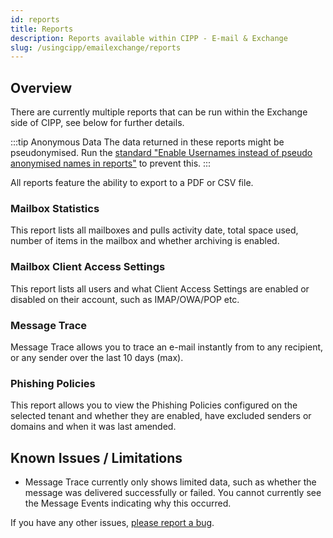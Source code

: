 ```yaml
---
id: reports
title: Reports
description: Reports available within CIPP - E-mail & Exchange
slug: /usingcipp/emailexchange/reports
---
```


## Overview

There are currently multiple reports that can be run within the Exchange side of CIPP, see below for further details.

:::tip Anonymous Data
The data returned in these reports might be pseudonymised. Run the [standard "Enable Usernames instead of pseudo anonymised names in reports"](../../tenantadministration/standards/) to prevent this.
:::

All reports feature the ability to export to a PDF or CSV file.

### Mailbox Statistics

This report lists all mailboxes and pulls activity date, total space used, number of items in the mailbox and whether archiving is enabled.

### Mailbox Client Access Settings

This report lists all users and what Client Access Settings are enabled or disabled on their account, such as IMAP/OWA/POP etc.

### Message Trace

Message Trace allows you to trace an e-mail instantly from to any recipient, or any sender over the last 10 days (max).

### Phishing Policies

This report allows you to view the Phishing Policies configured on the selected tenant and whether they are enabled, have excluded senders or domains and when it was last amended.

## Known Issues / Limitations

* Message Trace currently only shows limited data, such as whether the message was delivered successfully or failed. You cannot currently see the Message Events indicating why this occurred. 

If you have any other issues, [please report a bug](https://github.com/KelvinTegelaar/CIPP/issues/new?assignees=&labels=&template=bug_report.md&title=BUG%3A+).

